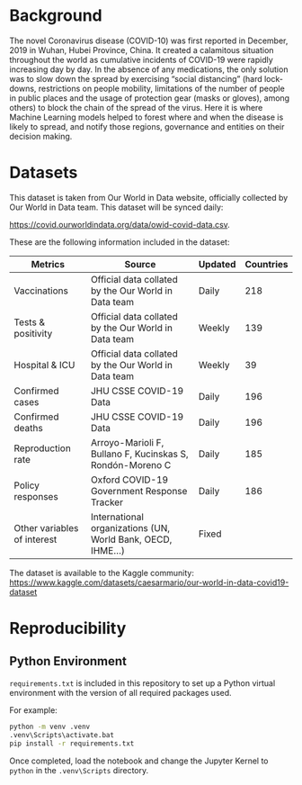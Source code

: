 
# Background

The novel Coronavirus disease (COVID-10) was first reported in December, 2019 in Wuhan, Hubei Province, China. It created a calamitous situation throughout the world as cumulative incidents of COVID-19 were rapidly increasing day by day. In the absence of any medications, the only solution was to slow down the spread by exercising “social distancing” (hard lock-downs, restrictions on people mobility, limitations of the number of people in public places and the usage of protection gear (masks or gloves), among others) to block the chain of the spread of the virus. Here it is where Machine Learning models helped to forest where and when the disease is likely to spread, and notify those regions, governance and entities on their decision making.

# Datasets

This dataset is taken from Our World in Data website, officially collected by Our World in Data team. This dataset will be synced daily:

https://covid.ourworldindata.org/data/owid-covid-data.csv. 

These are the following information included in the dataset:

| Metrics | Source | Updated | Countries |
| -- | -- | -- | -- |
| Vaccinations | Official data collated by the Our World in Data team | Daily | 218 |
| Tests & positivity | Official data collated by the Our World in Data team | Weekly | 139 |
| Hospital & ICU | Official data collated by the Our World in Data team | Weekly | 39 |
| Confirmed cases | JHU CSSE COVID-19 Data | Daily | 196 |
| Confirmed deaths | JHU CSSE COVID-19 Data | Daily | 196 |
| Reproduction rate | Arroyo-Marioli F, Bullano F, Kucinskas S, Rondón-Moreno C | Daily | 185 |
| Policy responses | Oxford COVID-19 Government Response Tracker | Daily | 186 |
| Other variables of interest | International organizations (UN, World Bank, OECD, IHME…) | Fixed | |

The dataset is available to the Kaggle community:
https://www.kaggle.com/datasets/caesarmario/our-world-in-data-covid19-dataset

# Reproducibility

## Python Environment

`requirements.txt` is included in this repository to set up a Python virtual
environment with the version of all required packages used.

For example:
```bash
python -m venv .venv
.venv\Scripts\activate.bat
pip install -r requirements.txt
```

Once completed, load the notebook and change the Jupyter Kernel to `python`
in the `.venv\Scripts` directory.
